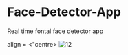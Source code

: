 # Face-Detector-App
Real time fontal face detector app 

align = <"centre>
![12](https://github.com/user-attachments/assets/a7580c4e-bd80-435f-9826-97c2cbcef8cd)




